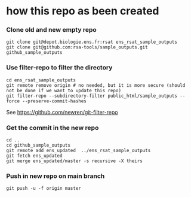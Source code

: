 # how this repo as been created

### Clone old and new empty repo

```
git clone git@depot.biologie.ens.fr:rsat ens_rsat_sample_outputs
git clone git@github.com:rsa-tools/sample_outputs.git github_sample_outputs
```

### Use filter-repo to filter the directory

```
cd ens_rsat_sample_outputs
git remote remove origin # no needed, but it is more secure (should not be done if we want to update this repo)
git filter-repo --subdirectory-filter public_html/sample_outputs --force --preserve-commit-hashes
```
See https://github.com/newren/git-filter-repo


### Get the commit in the new repo
```
cd ..
cd github_sample_outputs
git remote add ens_updated  ../ens_rsat_sample_outputs
git fetch ens_updated
git merge ens_updated/master -s recursive -X theirs
```


### Push in new repo on main branch
```
git push -u -f origin master
```
